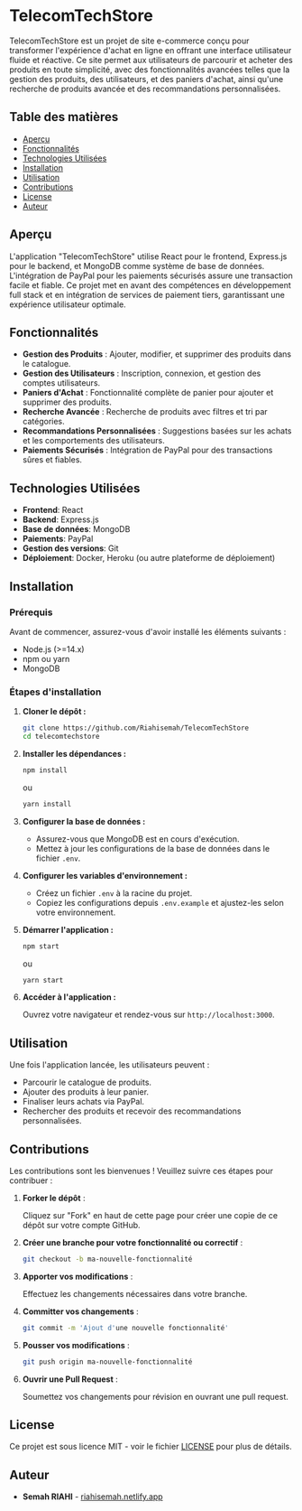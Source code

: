 # TelecomTechStore

TelecomTechStore est un projet de site e-commerce conçu pour transformer l'expérience d'achat en ligne en offrant une interface utilisateur fluide et réactive. Ce site permet aux utilisateurs de parcourir et acheter des produits en toute simplicité, avec des fonctionnalités avancées telles que la gestion des produits, des utilisateurs, et des paniers d'achat, ainsi qu'une recherche de produits avancée et des recommandations personnalisées.

## Table des matières

- [Aperçu](#aperçu)
- [Fonctionnalités](#fonctionnalités)
- [Technologies Utilisées](#technologies-utilisées)
- [Installation](#installation)
- [Utilisation](#utilisation)
- [Contributions](#contributions)
- [License](#license)
- [Auteur](#auteur)

## Aperçu

L'application "TelecomTechStore" utilise React pour le frontend, Express.js pour le backend, et MongoDB comme système de base de données. L'intégration de PayPal pour les paiements sécurisés assure une transaction facile et fiable. Ce projet met en avant des compétences en développement full stack et en intégration de services de paiement tiers, garantissant une expérience utilisateur optimale.

## Fonctionnalités

- **Gestion des Produits** : Ajouter, modifier, et supprimer des produits dans le catalogue.
- **Gestion des Utilisateurs** : Inscription, connexion, et gestion des comptes utilisateurs.
- **Paniers d'Achat** : Fonctionnalité complète de panier pour ajouter et supprimer des produits.
- **Recherche Avancée** : Recherche de produits avec filtres et tri par catégories.
- **Recommandations Personnalisées** : Suggestions basées sur les achats et les comportements des utilisateurs.
- **Paiements Sécurisés** : Intégration de PayPal pour des transactions sûres et fiables.

## Technologies Utilisées

- **Frontend**: React
- **Backend**: Express.js
- **Base de données**: MongoDB
- **Paiements**: PayPal
- **Gestion des versions**: Git
- **Déploiement**: Docker, Heroku (ou autre plateforme de déploiement)

## Installation

### Prérequis

Avant de commencer, assurez-vous d'avoir installé les éléments suivants :

- Node.js (>=14.x)
- npm ou yarn
- MongoDB

### Étapes d'installation

1. **Cloner le dépôt :**

   ```bash
   git clone https://github.com/Riahisemah/TelecomTechStore
   cd telecomtechstore
   ```

2. **Installer les dépendances :**

   ```bash
   npm install
   ```
   ou
   ```bash
   yarn install
   ```

3. **Configurer la base de données :**

   - Assurez-vous que MongoDB est en cours d'exécution.
   - Mettez à jour les configurations de la base de données dans le fichier `.env`.

4. **Configurer les variables d'environnement :**

   - Créez un fichier `.env` à la racine du projet.
   - Copiez les configurations depuis `.env.example` et ajustez-les selon votre environnement.

5. **Démarrer l'application :**

   ```bash
   npm start
   ```
   ou
   ```bash
   yarn start
   ```

6. **Accéder à l'application :**

   Ouvrez votre navigateur et rendez-vous sur `http://localhost:3000`.

## Utilisation

Une fois l'application lancée, les utilisateurs peuvent :

- Parcourir le catalogue de produits.
- Ajouter des produits à leur panier.
- Finaliser leurs achats via PayPal.
- Rechercher des produits et recevoir des recommandations personnalisées.

## Contributions

Les contributions sont les bienvenues ! Veuillez suivre ces étapes pour contribuer :

1. **Forker le dépôt** :

   Cliquez sur "Fork" en haut de cette page pour créer une copie de ce dépôt sur votre compte GitHub.

2. **Créer une branche pour votre fonctionnalité ou correctif** :

   ```bash
   git checkout -b ma-nouvelle-fonctionnalité
   ```

3. **Apporter vos modifications** :

   Effectuez les changements nécessaires dans votre branche.

4. **Committer vos changements** :

   ```bash
   git commit -m 'Ajout d'une nouvelle fonctionnalité'
   ```

5. **Pousser vos modifications** :

   ```bash
   git push origin ma-nouvelle-fonctionnalité
   ```

6. **Ouvrir une Pull Request** :

   Soumettez vos changements pour révision en ouvrant une pull request.

## License

Ce projet est sous licence MIT - voir le fichier [LICENSE](LICENSE) pour plus de détails.

## Auteur

- **Semah RIAHI** - [riahisemah.netlify.app](https://riahisemah.netlify.app)
